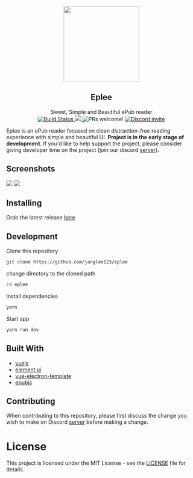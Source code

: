<div align="center"><img src="https://github.com/Janglee123/eplee/blob/master/build/icons/256x256.png" width="200px" height="200px"><p>
</p><h2>Eplee</h2>
Sweet, Simple and Beautiful ePub reader<br>

<a href="https://dev.azure.com/merupatel123/test2/_build/latest?definitionId=2&amp;branchName=master">
  <img src="https://dev.azure.com/merupatel123/test2/_apis/build/status/test2-CI?branchName=master" alt="Build Status">
</a>

<a href="https://www.codacy.com/app/Janglee123/eplee?utm_source=github.com&amp;utm_medium=referral&amp;utm_content=Janglee123/eplee&amp;utm_campaign=Badge_Grade">
  <img src="https://api.codacy.com/project/badge/Grade/425ba0a050424bb08aeb15f9b7bcd263"/>
</a>

<a>
<img src="https://img.shields.io/badge/PRs-welcome-brightgreen.svg" alt="PRs welcome!" />
</a>

<a href="https://discord.gg/nrt3QKN">
  <img src="https://img.shields.io/discord/568671056865394688.svg?label=&amp;logo=discord&amp;logoColor=ffffff&amp;color=7389D8&amp;labelColor=6A7EC2" alt="Discord invite">
</a>

</div>


Eplee is an ePub reader focused on clean distraction-free reading experience with simple and beautiful UI. **Project is in the early stage of development**. If you'd like to help support the project, please consider giving developer time on the project (join our discord [server](https://discord.gg/nrt3QKN)).

## Screenshots

![](https://github.com/Janglee123/eplee/blob/master/screenshots/screenshot_2.png) ![](https://github.com/Janglee123/eplee/blob/master/screenshots/screenshot_1.png)

## Installing

Grab the latest release [here](https://github.com/Janglee123/eplee/releases)

## Development

Clone this repository

```bash
git clone https://github.com/janglee123/eplee
```

change directory to the cloned path

```bash
cd eplee
```

Install dependencies

```bash
yarn
```

Start app

```bash
yarn run dev
```

## Built With

- [vuejs](https://vuejs.org/)
- [element ui](https://element.eleme.io/#/en-US)
- [vue-electron-template](https://github.com/mubaidr/vue-electron-template)
- [epubjs](https://github.com/futurepress/epub.js/)

## Contributing

When contributing to this repository, please first discuss the change you wish to make on Discord [server](https://discord.gg/nrt3QKN) before making a change.

# License

This project is licensed under the MIT License - see the [LICENSE](https://github.com/Janglee123/eplee/blob/master/LICENSE) file for details.

